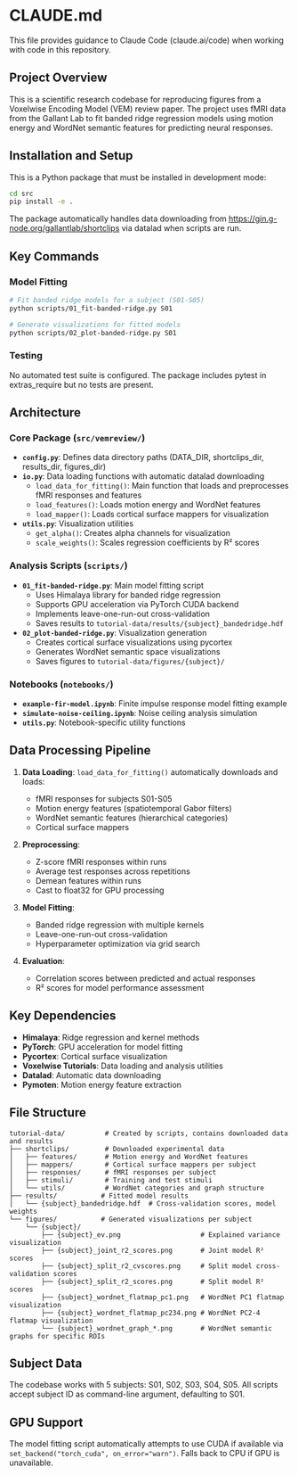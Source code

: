 # CLAUDE.md

This file provides guidance to Claude Code (claude.ai/code) when working with code in this repository.

## Project Overview

This is a scientific research codebase for reproducing figures from a Voxelwise Encoding Model (VEM) review paper. The project uses fMRI data from the Gallant Lab to fit banded ridge regression models using motion energy and WordNet semantic features for predicting neural responses.

## Installation and Setup

This is a Python package that must be installed in development mode:

```bash
cd src
pip install -e .
```

The package automatically handles data downloading from https://gin.g-node.org/gallantlab/shortclips via datalad when scripts are run.

## Key Commands

### Model Fitting
```bash
# Fit banded ridge models for a subject (S01-S05)
python scripts/01_fit-banded-ridge.py S01

# Generate visualizations for fitted models
python scripts/02_plot-banded-ridge.py S01
```

### Testing
No automated test suite is configured. The package includes pytest in extras_require but no tests are present.

## Architecture

### Core Package (`src/vemreview/`)
- **`config.py`**: Defines data directory paths (DATA_DIR, shortclips_dir, results_dir, figures_dir)
- **`io.py`**: Data loading functions with automatic datalad downloading
  - `load_data_for_fitting()`: Main function that loads and preprocesses fMRI responses and features
  - `load_features()`: Loads motion energy and WordNet features
  - `load_mapper()`: Loads cortical surface mappers for visualization
- **`utils.py`**: Visualization utilities
  - `get_alpha()`: Creates alpha channels for visualization
  - `scale_weights()`: Scales regression coefficients by R² scores

### Analysis Scripts (`scripts/`)
- **`01_fit-banded-ridge.py`**: Main model fitting script
  - Uses Himalaya library for banded ridge regression
  - Supports GPU acceleration via PyTorch CUDA backend
  - Implements leave-one-run-out cross-validation
  - Saves results to `tutorial-data/results/{subject}_bandedridge.hdf`
- **`02_plot-banded-ridge.py`**: Visualization generation
  - Creates cortical surface visualizations using pycortex
  - Generates WordNet semantic space visualizations
  - Saves figures to `tutorial-data/figures/{subject}/`

### Notebooks (`notebooks/`)
- **`example-fir-model.ipynb`**: Finite impulse response model fitting example
- **`simulate-noise-ceiling.ipynb`**: Noise ceiling analysis simulation
- **`utils.py`**: Notebook-specific utility functions

## Data Processing Pipeline

1. **Data Loading**: `load_data_for_fitting()` automatically downloads and loads:
   - fMRI responses for subjects S01-S05
   - Motion energy features (spatiotemporal Gabor filters)
   - WordNet semantic features (hierarchical categories)
   - Cortical surface mappers

2. **Preprocessing**:
   - Z-score fMRI responses within runs
   - Average test responses across repetitions
   - Demean features within runs
   - Cast to float32 for GPU processing

3. **Model Fitting**:
   - Banded ridge regression with multiple kernels
   - Leave-one-run-out cross-validation
   - Hyperparameter optimization via grid search

4. **Evaluation**:
   - Correlation scores between predicted and actual responses
   - R² scores for model performance assessment

## Key Dependencies

- **Himalaya**: Ridge regression and kernel methods
- **PyTorch**: GPU acceleration for model fitting
- **Pycortex**: Cortical surface visualization
- **Voxelwise Tutorials**: Data loading and analysis utilities
- **Datalad**: Automatic data downloading
- **Pymoten**: Motion energy feature extraction

## File Structure

```
tutorial-data/          # Created by scripts, contains downloaded data and results
├── shortclips/         # Downloaded experimental data
│   ├── features/       # Motion energy and WordNet features
│   ├── mappers/        # Cortical surface mappers per subject
│   ├── responses/      # fMRI responses per subject
│   ├── stimuli/        # Training and test stimuli
│   └── utils/          # WordNet categories and graph structure
├── results/           # Fitted model results
│   └── {subject}_bandedridge.hdf  # Cross-validation scores, model weights
└── figures/           # Generated visualizations per subject
    └── {subject}/
        ├── {subject}_ev.png                    # Explained variance visualization
        ├── {subject}_joint_r2_scores.png       # Joint model R² scores
        ├── {subject}_split_r2_cvscores.png     # Split model cross-validation scores
        ├── {subject}_split_r2_scores.png       # Split model R² scores
        ├── {subject}_wordnet_flatmap_pc1.png   # WordNet PC1 flatmap visualization
        ├── {subject}_wordnet_flatmap_pc234.png # WordNet PC2-4 flatmap visualization
        └── {subject}_wordnet_graph_*.png       # WordNet semantic graphs for specific ROIs
```

## Subject Data

The codebase works with 5 subjects: S01, S02, S03, S04, S05. All scripts accept subject ID as command-line argument, defaulting to S01.

## GPU Support

The model fitting script automatically attempts to use CUDA if available via `set_backend("torch_cuda", on_error="warn")`. Falls back to CPU if GPU is unavailable.